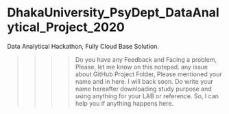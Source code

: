 # DhakaUniversity_PsyDept_DataAnalytical_Project_2020
 Data Analytical Hackathon, Fully Cloud Base Solution.
>>>> Do you have any Feedback and Facing a problem, Please, let me know on this notepad.
>>>> any issue about GitHub Project Folder, Please mentioned your name and in here. I will back soon. 
>>>> Do write your name hereafter downloading study purpose and using anything for your LAB or reference. So, I can help you if anything happens here. 
